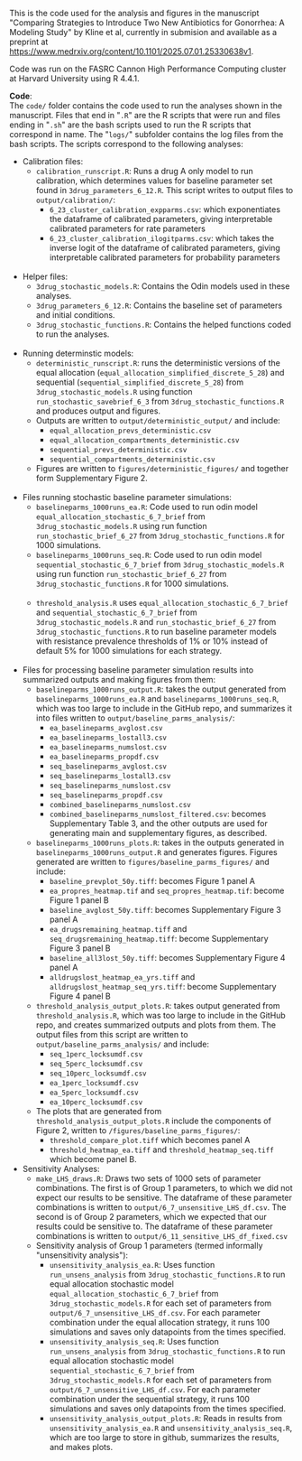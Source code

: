 This is the code used for the analysis and figures in the manuscript "Comparing Strategies to Introduce Two New Antibiotics for Gonorrhea: A Modeling Study" by Kline et al, currently in submision and available as a preprint at https://www.medrxiv.org/content/10.1101/2025.07.01.25330638v1. 

Code was run on the FASRC Cannon High Performance Computing cluster at Harvard University using R 4.4.1.

__Code__: \
The `code/` folder contains the code used to run the analyses shown in the manuscript. Files that end in "`.R`" are the R scripts that were run and files ending in "`.sh`" are the bash scripts used to run the R scripts that correspond in name. The "`logs/`" subfolder contains the log files from the bash scripts. The scripts correspond to the following analyses: 
* Calibration files:
  - `calibration_runscript.R`: Runs a drug A only model to run calibration, which determines values for baseline parameter set found in  `3drug_parameters_6_12.R`. This script writes to output files to `output/calibration/`:
    - `6_23_cluster_calibration_expparms.csv`: which exponentiates the dataframe of calibrated parameters, giving interpretable calibrated parameters for rate parameters 
    - `6_23_cluster_calibration_ilogitparms.csv`: which takes the inverse logit of the dataframe of calibrated parameters, giving interpretable calibrated parameters for probability parameters <br><br>
* Helper files:
  - `3drug_stochastic_models.R`: Contains the Odin models used in these analyses. 
  - `3drug_parameters_6_12.R`: Contains the baseline set of parameters and initial conditions.
  - `3drug_stochastic_functions.R`: Contains the helped functions coded to run the analyses. <br><br>
* Running determinstic models:
  - `deterministic_runscript.R`: runs the deterministic versions of the equal allocation (`equal_allocation_simplified_discrete_5_28`) and sequential (`sequential_simplified_discrete_5_28`) from `3drug_stochastic_models.R` using function `run_stochastic_savebrief_6_3` from `3drug_stochastic_functions.R` and produces output and figures.
  - Outputs are written to `output/deterministic_output/` and include:
    - `equal_allocation_prevs_deterministic.csv`
    - `equal_allocation_compartments_deterministic.csv`
    - `sequential_prevs_deterministic.csv`
    - `sequential_compartments_deterministic.csv`
  - Figures are written to `figures/deterministic_figures/` and together form Supplementary Figure 2.  <br><br>
* Files running stochastic baseline parameter simulations: 
  - `baselineparms_1000runs_ea.R`: Code used to run odin model `equal_allocation_stochastic_6_7_brief` from `3drug_stochastic_models.R` using run function `run_stochastic_brief_6_27` from `3drug_stochastic_functions.R` for 1000 simulations.
  - `baselineparms_1000runs_seq.R`: Code used to run odin model `sequential_stochastic_6_7_brief` from `3drug_stochastic_models.R` using run function `run_stochastic_brief_6_27` from `3drug_stochastic_functions.R` for 1000 simulations. <br><br>
  - `threshold_analysis.R` uses  `equal_allocation_stochastic_6_7_brief` and `sequential_stochastic_6_7_brief` from `3drug_stochastic_models.R` and `run_stochastic_brief_6_27` from `3drug_stochastic_functions.R` to run baseline parameter models with resistance prevalence thresholds of 1% or 10% instead of default 5% for 1000 simulations for each strategy.  <br><br>
* Files for processing baseline parameter simulation results into summarized outputs and making figures from them:  
  - `baselineparms_1000runs_output.R`: takes the output generated from `baselineparms_1000runs_ea.R` and `baselineparms_1000runs_seq.R`, which was too large to include in the GitHub repo, and summarizes it into files written to `output/baseline_parms_analysis/`:
    - `ea_baselineparms_avglost.csv`
    - `ea_baselineparms_lostall3.csv`
    - `ea_baselineparms_numslost.csv`
    - `ea_baselineparms_propdf.csv`
    - `seq_baselineparms_avglost.csv`
    - `seq_baselineparms_lostall3.csv`
    - `seq_baselineparms_numslost.csv`
    - `seq_baselineparms_propdf.csv`
    - `combined_baselineparms_numslost.csv`
    - `combined_baselineparms_numslost_filtered.csv`: becomes Supplementary Table 3, and the other outputs are used for generating main and supplementary figures, as described.
  - `baselineparms_1000runs_plots.R`: takes in the outputs generated in `baselineparms_1000runs_output.R` and generates figures. Figures generated are written to `figures/baseline_parms_figures/` and include:
    - `baseline_prevplot_50y.tiff`: becomes Figure 1 panel A
    - `ea_propres_heatmap.tif` and `seq_propres_heatmap.tif`: become Figure 1 panel B
    - `baseline_avglost_50y.tiff`: becomes Supplementary Figure 3 panel A
    - `ea_drugsremaining_heatmap.tiff` and `seq_drugsremaining_heatmap.tiff`: become Supplementary Figure 3 panel B
    - `baseline_all3lost_50y.tiff`: becomes Supplementary Figure 4 panel A
    - `alldrugslost_heatmap_ea_yrs.tiff` and `alldrugslost_heatmap_seq_yrs.tiff`: become Supplementary Figure 4 panel B
  - `threshold_analysis_output_plots.R`: takes output generated from `threshold_analysis.R`, which was too large to include in the GitHub repo, and creates summarized outputs and plots from them. The output files from this script are written to `output/baseline_parms_analysis/` and include:
    - `seq_1perc_locksumdf.csv`
    - `seq_5perc_locksumdf.csv`
    - `seq_10perc_locksumdf.csv`
    - `ea_1perc_locksumdf.csv`
    - `ea_5perc_locksumdf.csv`
    - `ea_10perc_locksumdf.csv`
  - The plots that are generated from `threshold_analysis_output_plots.R` include the components of Figure 2, written to `/figures/baseline_parms_figures/`:
    - `threshold_compare_plot.tiff` which becomes panel A
    - `threshold_heatmap_ea.tiff` and `threshold_heatmap_seq.tiff` which become panel B.
* Sensitivity Analyses:
  - `make_LHS_draws.R`: Draws two sets of 1000 sets of parameter combinations. The first is of Group 1 parameters, to which we did not expect our results to be sensitive. The dataframe of these parameter combinations is written to `output/6_7_unsensitive_LHS_df.csv`. The second is of Group 2 parameters, which we expected that our results could be sensitive to. The dataframe of these parameter combinations is written to `output/6_11_sensitive_LHS_df_fixed.csv`
  - Sensitivity analysis of Group 1 parameters (termed informally "unsensitivity analysis"):
    - `unsensitivity_analysis_ea.R`: Uses function `run_unsens_analysis` from `3drug_stochastic_functions.R` to run equal allocation stochastic model `equal_allocation_stochastic_6_7_brief` from `3drug_stochastic_models.R` for each set of parameters from `output/6_7_unsensitive_LHS_df.csv`. For each parameter combination under the equal allocation strategy, it runs 100 simulations and saves only datapoints from the times specified. 
    - `unsensitivity_analysis_seq.R`: Uses function `run_unsens_analysis` from `3drug_stochastic_functions.R` to run equal allocation stochastic model `sequential_stochastic_6_7_brief` from `3drug_stochastic_models.R` for each set of parameters from `output/6_7_unsensitive_LHS_df.csv`. For each parameter combination under the sequential strategy, it runs 100 simulations and saves only datapoints from the times specified.
    - `unsensitivity_analysis_output_plots.R`:  Reads in results from `unsensitivity_analysis_ea.R` and `unsensitivity_analysis_seq.R`, which are too large to store in github, summarizes the results, and makes plots. <br><br>

      

  



